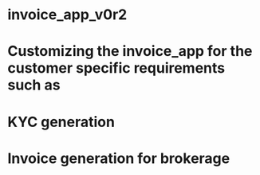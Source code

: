 # invoice_app_v0r2
# Customizing the invoice_app for the customer specific requirements such as
#   KYC generation
#   Invoice generation for brokerage